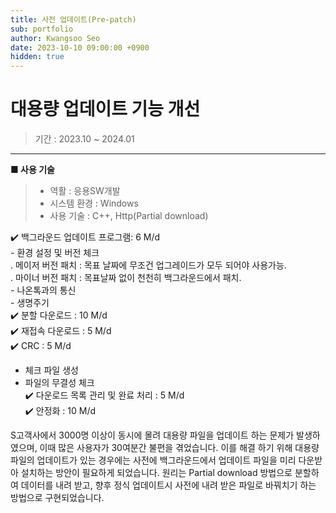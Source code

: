 ```yaml
---
title: 사전 업데이트(Pre-patch)
sub: portfolio
author: Kwangsoo Seo
date: 2023-10-10 09:00:00 +0900
hidden: true
---
```


# 대용량 업데이트 기능 개선
> 기간 : 2023.10 ~ 2024.01

---

**■ 사용 기술**

>  * 역활 : 응용SW개발
>  * 시스템 환경 : Windows
>  * 사용 기술 : C++, Http(Partial download)

✔️ 백그라운드 업데이트 프로그램: 6 M/d   
    - 환경 설정 및 버전 체크   
      . 메이저 버전 패치 : 목표 날짜에 무조건 업그레이드가 모두 되어야 사용가능.   
      . 마이너 버전 패치 : 목표날짜 없이 천천히 백그라운드에서 패치.   
    - 나온톡과의 통신   
    - 생명주기   
✔️ 분할 다운로드 : 10 M/d   
✔️ 재접속 다운로드 : 5 M/d   
✔️ CRC : 5 M/d   
   - 체크 파일 생성   
   - 파일의 무결성 체크   
✔️ 다운로드 목록 관리 및 완료 처리 : 5 M/d   
✔️ 안정화 : 10 M/d   

S고객사에서 3000명 이상이 동시에 몰려 대용량 파일을 업데이트 하는 문제가 발생하였으며, 이때 많은 사용자가 30여분간 불편을 겪었습니다.
이를 해결 하기 위해 대용량 파일의 업데이트가 있는 경우에는 사전에 백그라운드에서 업데이트 파일을 미리 다운받아 설치하는 방안이 필요하게 되었습니다. 원리는 Partial download 방법으로 분할하여 데이터를 내려 받고, 향후 정식 업데이트시 사전에 내려 받은 파일로 바꿔치기 하는 방법으로 구현되었습니다.